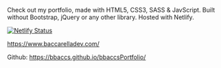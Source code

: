Check out my portfolio, made with HTML5, CSS3, SASS & JavScript. Built without Bootstrap, jQuery or any other library. Hosted with Netlify.

[![Netlify Status](https://api.netlify.com/api/v1/badges/2d8ad1e5-0202-4b74-974b-dd9951446753/deploy-status)](https://app.netlify.com/sites/baccarelladevportfolio/deploys)

https://www.baccarelladev.com/

Github: https://bbaccs.github.io/bbaccsPortfolio/
